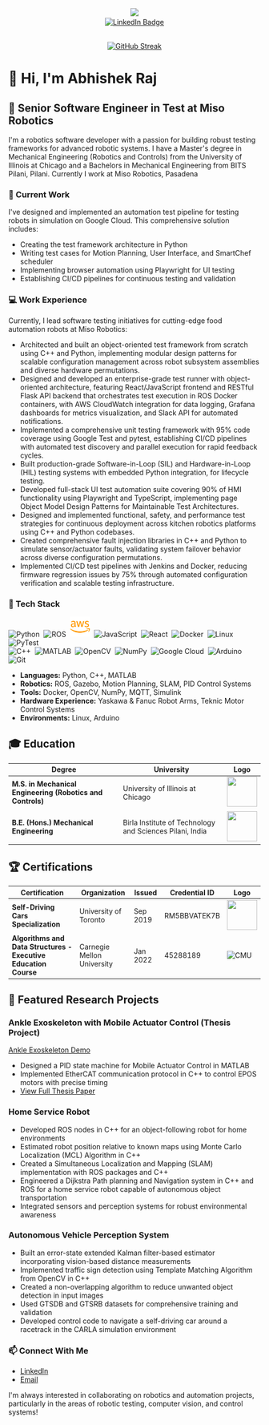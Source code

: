 <div id="header" align="center">
  <img src="https://media1.giphy.com/media/v1.Y2lkPTc5MGI3NjExanBsbWlxN2h3NHE4M2RoaXRjbWE2cG4wbDNoNGQ5ZTVzcnYzOGc4dyZlcD12MV9pbnRlcm5hbF9naWZfYnlfaWQmY3Q9Zw/qgQUggAC3Pfv687qPC/giphy.gif" width="100"/>
</div>
<div id="badges" align="center">
  <a href="https://www.linkedin.com/in/abhishekraj166/">
    <img src="https://img.shields.io/badge/LinkedIn-blue?style=for-the-badge&logo=linkedin&logoColor=white" alt="LinkedIn Badge"/>
  </a>
</div>
<div id="profile-view-count" align="center">
  <img src="https://komarev.com/ghpvc/?username=abhishekraj166&style=flat-square&color=blue" alt=""/>
</div>
<div align="center" width="100" height="50">

  [![GitHub Streak](http://github-readme-streak-stats.herokuapp.com?user=abhishekraj166&theme=dark&background=000000)](https://git.io/streak-stats)
  
</div>

# 👋 Hi, I'm Abhishek Raj

## 🤖 Senior Software Engineer in Test at Miso Robotics

I'm a robotics software developer with a passion for building robust testing frameworks for advanced robotic systems. I have a Master's degree in Mechanical Engineering (Robotics and Controls) from the University of Illinois at Chicago and a Bachelors in Mechanical Engineering from BITS Pilani, Pilani.
Currently I work at Miso Robotics, Pasadena


### 🔧 Current Work

I've designed and implemented an automation test pipeline for testing robots in simulation on Google Cloud. This comprehensive solution includes:
- Creating the test framework architecture in Python
- Writing test cases for Motion Planning, User Interface, and SmartChef scheduler
- Implementing browser automation using Playwright for UI testing
- Establishing CI/CD pipelines for continuous testing and validation

### 💻 Work Experience

Currently, I lead software testing initiatives for cutting-edge food automation robots at Miso Robotics:
- Architected and built an object-oriented test framework from scratch using C++ and Python, implementing modular design patterns for
scalable configuration management across robot subsystem assemblies and diverse hardware permutations.
- Designed and developed an enterprise-grade test runner with object-oriented architecture, featuring React/JavaScript frontend and
RESTful Flask API backend that orchestrates test execution in ROS Docker containers, with AWS CloudWatch integration for data
logging, Grafana dashboards for metrics visualization, and Slack API for automated notifications.
- Implemented a comprehensive unit testing framework with 95% code coverage using Google Test and pytest, establishing CI/CD
pipelines with automated test discovery and parallel execution for rapid feedback cycles.
- Built production-grade Software-in-Loop (SIL) and Hardware-in-Loop (HIL) testing systems with embedded Python integration, for
lifecycle testing.
- Developed full-stack UI test automation suite covering 90% of HMI functionality using Playwright and TypeScript, implementing page
Object Model Design Patterns for Maintainable Test Architectures.
- Designed and implemented functional, safety, and performance test strategies for continuous deployment across kitchen robotics
platforms using C++ and Python codebases.
- Created comprehensive fault injection libraries in C++ and Python to simulate sensor/actuator faults, validating system failover
behavior across diverse configuration permutations.
- Implemented CI/CD test pipelines with Jenkins and Docker, reducing firmware regression issues by 75% through automated
configuration verification and scalable testing infrastructure.

### 🔧 Tech Stack

<div>
  <img src="https://cdn.jsdelivr.net/gh/devicons/devicon/icons/python/python-original.svg" title="Python" alt="Python" width="50" height="50"/>&nbsp;
  <img src="https://cdn.jsdelivr.net/gh/devicons/devicon/icons/ros/ros-original-wordmark.svg" title="ROS" alt="ROS" width="50" height="50"/>&nbsp;
  <img src="https://github.com/devicons/devicon/blob/master/icons/amazonwebservices/amazonwebservices-plain-wordmark.svg" title="AWS" alt="AWS" width="40" height="40"/>&nbsp;
  <img src="https://cdn.jsdelivr.net/gh/devicons/devicon/icons/javascript/javascript-original.svg" title="JavaScript" alt="JavaScript" width="50" height="50"/>&nbsp;
  <img src="https://cdn.jsdelivr.net/gh/devicons/devicon/icons/react/react-original.svg" title="React" alt="React" width="50" height="50"/>&nbsp;
  <img src="https://cdn.jsdelivr.net/gh/devicons/devicon/icons/docker/docker-original.svg" title="Docker" alt="Docker" width="50" height="50"/>&nbsp;
  <img src="https://cdn.jsdelivr.net/gh/devicons/devicon/icons/linux/linux-original.svg" title="Linux" alt="Linux" width="50" height="50"/>&nbsp;
  <img src="https://cdn.jsdelivr.net/gh/devicons/devicon/icons/pytest/pytest-original.svg" title="PyTest" alt="PyTest" width="50" height="50"/>&nbsp;
</div>

<div>
  <img src="https://cdn.jsdelivr.net/gh/devicons/devicon/icons/cplusplus/cplusplus-original.svg" title="C++" alt="C++" width="50" height="50"/>&nbsp;
  <img src="https://cdn.jsdelivr.net/gh/devicons/devicon/icons/matlab/matlab-original.svg" title="MATLAB" alt="MATLAB" width="50" height="50"/>&nbsp;
  <img src="https://cdn.jsdelivr.net/gh/devicons/devicon/icons/opencv/opencv-original.svg" title="OpenCV" alt="OpenCV" width="50" height="50"/>&nbsp;
  <img src="https://cdn.jsdelivr.net/gh/devicons/devicon/icons/numpy/numpy-original.svg" title="NumPy" alt="NumPy" width="50" height="50"/>&nbsp;
  <img src="https://cdn.jsdelivr.net/gh/devicons/devicon/icons/googlecloud/googlecloud-original.svg" title="Google Cloud" alt="Google Cloud" width="50" height="50"/>&nbsp;
  <img src="https://cdn.jsdelivr.net/gh/devicons/devicon/icons/arduino/arduino-original.svg" title="Arduino" alt="Arduino" width="50" height="50"/>&nbsp;
  <img src="https://cdn.jsdelivr.net/gh/devicons/devicon/icons/git/git-original.svg" title="Git" alt="Git" width="50" height="50"/>&nbsp;
</div>

- **Languages:** Python, C++, MATLAB
- **Robotics:** ROS, Gazebo, Motion Planning, SLAM, PID Control Systems
- **Tools:** Docker, OpenCV, NumPy, MQTT, Simulink
- **Hardware Experience:** Yaskawa & Fanuc Robot Arms, Teknic Motor Control Systems
- **Environments:** Linux, Arduino

## 🎓 Education

| Degree | University | Logo |
|--------|------------|------|
| **M.S. in Mechanical Engineering (Robotics and Controls)** | University of Illinois at Chicago | <img src="https://upload.wikimedia.org/wikipedia/commons/9/96/University_of_Illinois_at_Chicago_circle_logo.svg" width="60" height="60"> |
| **B.E. (Hons.) Mechanical Engineering** | Birla Institute of Technology and Sciences Pilani, India | <img src="https://upload.wikimedia.org/wikipedia/en/d/d3/BITS_Pilani-Logo.svg" width="60" height="60"> |

## 🏆 Certifications

| Certification | Organization | Issued | Credential ID | Logo |
|---------------|--------------|--------|--------------|------|
| **Self-Driving Cars Specialization** | University of Toronto | Sep 2019 | RM5BBVATEK7B | <img src="https://upload.wikimedia.org/wikipedia/commons/thumb/9/97/Coursera-Logo_600x600.svg/1200px-Coursera-Logo_600x600.svg.png" width="60" height="60"> |
| **Algorithms and Data Structures - Executive Education Course** | Carnegie Mellon University | Jan 2022 | 45288189 | <img src="https://upload.wikimedia.org/wikipedia/commons/f/f3/Carnegie_Mellon_University_wordmark.svg" title="Carnegie Mellon University" alt="CMU" width="600" height="30"> |

## 🚀 Featured Research Projects

### Ankle Exoskeleton with Mobile Actuator Control (Thesis Project)
[Ankle Exoskeleton Demo](https://github.com/Abhishekraj166/Mobile-Actuator-for-Exosuit-/blob/master/exoskeleton_demo_uic.mp4)
- Designed a PID state machine for Mobile Actuator Control in MATLAB
- Implemented EtherCAT communication protocol in C++ to control EPOS motors with precise timing
- [View Full Thesis Paper](https://github.com/Abhishekraj166/Mobile-Actuator-for-Exosuit-/blob/master/exoskeleton_paper.pdf)

### Home Service Robot

- Developed ROS nodes in C++ for an object-following robot for home environments
- Estimated robot position relative to known maps using Monte Carlo Localization (MCL) Algorithm in C++
- Created a Simultaneous Localization and Mapping (SLAM) implementation with ROS packages and C++
- Engineered a Dijkstra Path planning and Navigation system in C++ and ROS for a home service robot capable of autonomous object transportation
- Integrated sensors and perception systems for robust environmental awareness

### Autonomous Vehicle Perception System
- Built an error-state extended Kalman filter-based estimator incorporating vision-based distance measurements
- Implemented traffic sign detection using Template Matching Algorithm from OpenCV in C++
- Created a non-overlapping algorithm to reduce unwanted object detection in input images
- Used GTSDB and GTSRB datasets for comprehensive training and validation
- Developed control code to navigate a self-driving car around a racetrack in the CARLA simulation environment


### 📫 Connect With Me

- [LinkedIn](https://www.linkedin.com/in/abhishekraj166/)
- [Email](mailto:abhishek.raj166@gmail.com)

I'm always interested in collaborating on robotics and automation projects, particularly in the areas of robotic testing, computer vision, and control systems!

<!--
**Abhishekraj166/Abhishekraj166** is a ✨ _special_ ✨ repository because its `README.md` (this file) appears on your GitHub profile.

Here are some ideas to get you started:

- 🔭 I’m currently working on ...
- 🌱 I’m currently learning ...
- 👯 I’m looking to collaborate on ...
- 🤔 I’m looking for help with ...
- 💬 Ask me about ...
- 📫 How to reach me: ...
- 😄 Pronouns: ...
- ⚡ Fun fact: ...
-->
